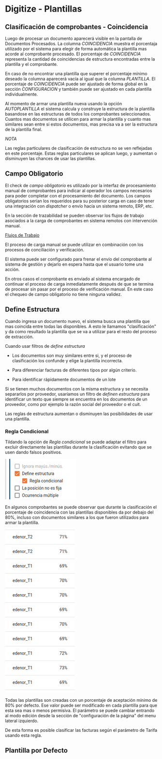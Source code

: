 
# Digitize - Plantillas

## Clasificación de comprobantes - Coincidencia

Luego de procesar un documento aparecerá visible en la pantalla de Documentos Procesados.
La columna *COINCIDENCIA* muestra el porcentaja utilizado por el sistema para elegir de forma automática la plantilla mas acorde al comprobante procesado.
El porcentaje de *COINCIDENCIA* representa la cantidad de coincidencias de estructura encontradas entre la plantilla y el comprobante.

En caso de no encontrar una plantilla que superer el porcentaje mínimo deseado la columna aparecerá vacía al igual que la columna *PLANTILLA*.
El porcentaje de *COINCIDENCIA* puede ser ajustado de forma global en la sección *CONFIGURACION* y también puede ser ajustado en cada plantilla individualmente.


Al momento de armar una plantilla nueva usando la opción *AUTOPLANTILLA* el sistema calcula y construye la estructura de la plantilla basandose en las estructuras de todos los comprobantes seleccionados.
Cuantos mas documentos se utilicen para armar la plantilla y cuanto mas similares sean entre si estos documentos, mas precisa va a ser la estructura de la plantilla final.

*NOTA*

Las reglas particulares de clasificación de estructura no se ven reflejadas en este porcentaje.
Estas reglas particulares se aplican luego, y aumentan o disminuyen las chances de usar las plantillas.



## Campo Obligatorio

El check de *campo obligatorio* es utilizado por la interfaz de procesamiento manual de comprobantes para indicar al operador los campos necesarios para poder completar con el procesamiento del documento.
Los campos obligatorios serían los requeridos para su posterior carga en caso de tener una integración con *dispatcher* o envío hacía un sistema remoto, ERP, etc. 


En la sección de trazabilidad se pueden observar los flujos de trabajo asociados a la carga de comprobantes en sistema remotos con intervención manual.

[Flujos de Trabajo](/#/trazabilidad?id=flujos-de-procesamiento-de-un-comprobante/)

El proceso de carga manual se puede utilizar en combinación con los procesos de conciliación y verificación.

El sistema puede ser configurado para frenar el envío del comprobante al sistema de gestión y dejarlo en espera hasta que el usuario tome una acción.

En otros casos el comprobante es enviado al sistema encargado de continuar el proceso de carga inmediatamente después de que se termina de procesar sin pasar por el proceso de verificación manual.
En este caso el chequeo de campo obligatorio no tiene ninguna validez.

## Define Estructura

Cuando ingresa un documento nuevo, el sistema busca una plantilla que mas coincida entre todas las disponibles. A esto le llamamos "clasificación" y da como resultado la plantilla que se va a utilizar para el resto del proceso de extracción.

Cuando usar filtros de *define estructura*

* Los documentos son muy similares entre si, y el proceso de clasificación los confunde y elige la plantilla incorrecta.

* Para diferenciar facturas de diferentes tipos por algún criterio.

* Para identificar rápidamente documentos de un lote

Si se tienen muchos documentos con la misma estructura y se necesita separarlos por proveedor, usaríamos un filtro de *definen estructura* para identificar un texto que siempre se encuentra en los documentos de un proveedor, como por ejemplo la razón social del proveedor o el cuit.

Las reglas de estructura aumentan o disminuyen las posibilidades de usar una plantilla.

### Regla Condicional

Tildando la opción de *Regla condicional* se puede adaptar el filtro para excluir directamente las plantillas durante la clasificación evitando que se usen dando falsos positivos.

![regla condicional](../images/image96.png)

En algunos comprobantes se puede observar que durante la clasificación el porcentaje de coincidencia con las plantillas disponibles da por debajo del 80%, incluso con documentos similares a los que fueron utilizados para armar la plantilla.

![resultado clasificacion](../images/image93.png)

Todas las plantillas son creadas con un porcentaje de aceptación mínimo de 80% por defecto.
Ese valor puede ser modificado en cada plantilla para que esta sea mas o menos permisiva.
El parámetro se puede cambiar entrando al modo edición desde la sección de "configuración de la página" del menu lateral izquierdo.

De esta forma es posible clasificar las facturas según el parámetro de Tarifa usando esta regla.


## Plantilla por Defecto

